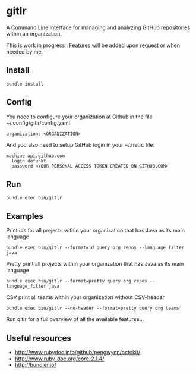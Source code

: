gitlr
=====

A Command Line Interface for managing and analyzing GitHub repositories within an organization.

This is work in progress : Features will be added upon request or when needed by me.

Install
-------
```
bundle install 
```

Config
------
You need to configure your organization at Github in the file ~/.config/gitlr/config.yaml

```
organization: <ORGANIZATION>
```

And you also need to setup GitHub login in your ~/.netrc file:

```
machine api.github.com
  login defunkt
  password <YOUR PERSONAL ACCESS TOKEN CREATED ON GITHUB.COM>
```


Run
---
```
bundle exec bin/gitlr
```

Examples
--------

Print ids for all projects within your organization that has Java as its main language
```
bundle exec bin/gitlr --format=id query org repos --language_filter java
```

Pretty print all projects within your organization that has Java as its main language
```
bundle exec bin/gitlr --format=pretty query org repos --language_filter java
```

CSV print all teams within your organization without CSV-header
```
bundle exec bin/gitlr --no-header --format=pretty query org teams
```

Run gitlr for a full overview of all the available features...



Useful resources
----------------
 * http://www.rubydoc.info/github/pengwynn/octokit/
 * http://www.ruby-doc.org/core-2.1.4/
 * http://bundler.io/
